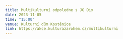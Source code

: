 ```yaml
---
title: Multikulturní odpoledne s JG Dix
date: 2023-11-05
time: "15:00"
venue: Kulturní dům Kostěnice
link: https://akce.kulturazarohem.cz/multikulturni
---
```


